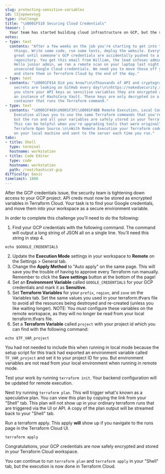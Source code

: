 ```yaml
---
slug: protecting-sensitive-variables
id: l3jxpewxvsyg
type: challenge
title: "\U0001F510 Securing Cloud Credentials"
teaser: |
  Your team has started building cloud infrastructure on GCP, but the security team is concerned about protecting access to everyone's cloud credentials.
notes:
- type: text
  contents: "After a few weeks on the job you're starting to get into the rhythm of
    things. Write some code, run some tests, deploy the website. Everything's going
    great until someone's GCP credentials are accidentally pushed to a public code
    repository. You get this email from William, the lead infosec admin at ACME:\n\n>\U0001F46E\U0001F3FF‍♂️
    Hello junior admin, we ran a remote scan on your laptop last night and found some
    unsecured Google Cloud credentials. We need you to move those off your laptop
    and store them in Terraform Cloud by the end of the day."
- type: text
  contents: "\U0001F914 Did you know?\n\nThousands of API and cryptographic keys and
    secrets are leaking on GitHub every day!\n\nhttps://nakedsecurity.sophos.com/2019/03/25/thousands-of-coders-are-leaving-their-crown-jewels-exposed-on-github/\n\nWhen
    you store your API keys as sensitive variables they are encrypted and stored in
    an instance of HashiCorp Vault. These keys are only decrypted in a trusted, secure
    container that runs the Terraform command."
- type: text
  contents: "\U0001F469\U0001F3FC‍\U0001F4BB Remote Execution, Local Code\n\nRemote
    Execution allows you to use the same Terraform commands that you're familiar with,
    but the run and all your variables are safely stored in your Terraform Cloud workspace.
    This can be helpful when you're upgrading tools that were originally written for
    Terraform Open Source.\n\nWith Remote Execution your Terraform code is still stored
    on your local machine and sent to the server each time you run."
tabs:
- title: Shell
  type: terminal
  hostname: workstation
- title: Code Editor
  type: code
  hostname: workstation
  path: /root/hashicat-gcp
difficulty: basic
timelimit: 1800
---
```

After the GCP credentials issue, the security team is tightening down access to your GCP project. API creds must now be stored as encrypted variables in Terraform Cloud. Your task is to find your Google credentials, and move them into your workspace as a secure environment variable.

In order to complete this challenge you'll need to do the following:

1. Find your GCP credentials with the following command. The command will output a long string of JSON all on a single line. You'll need this string in step 4.

```
echo $GOOGLE_CREDENTIALS
```
2. Update the **Execution Mode** settings in your workspace to **Remote** on the Settings > General tab.
3. Change the **Apply Method** to "Auto apply" on the same page. This will save you the trouble of having to approve every Terraform run manually. Remember to click the **Save settings** button at the bottom of the page!
4. Set an **Environment Variable** called `GOOGLE_CREDENTIALS` for your GCP credentials and mark it as **Sensitive**.
5. Set **Terraform Variables** for your `prefix`, `region`, and `zone` on the Variables tab. Set the same values you used in your terraform.tfvars file to avoid all the resources being destroyed and re-created (unless you like waiting longer). NOTE: You *must* configure these variables on the remote workspace, as they will no longer be read from your local terraform.tfvars file.
6. Set a **Terraform Variable** called `project` with your project id which you can find with the following command:

```
echo $TF_VAR_project
```
You had not needed to include this when running in local mode because the setup script for this track had exported an environment variable called `TF_VAR_project` and set it to your project ID for you. But environment variables are not read from your local environment when running in remote mode.

Test your work by running `terraform init`. Your backend configuration will be updated for remote execution.

Next try running `terraform plan`. This will trigger what's known as a speculative plan. You can view this plan by copying the link from your "Shell" tab. This plan will not show up in your ordinary terraform runs that are triggered via the UI or API. A copy of the plan output will be streamed back to your "Shell" tab.

Run a terraform apply. This apply **will** show up if you navigate to the runs page in the Terraform Cloud UI.

```
terraform apply
```

Congratulations, your GCP credentials are now safely encrypted and stored in your Terraform Cloud workspace.

You can continue to run `terraform plan` and `terraform apply` in your "Shell" tab, but the execution is now done in Terraform Cloud.